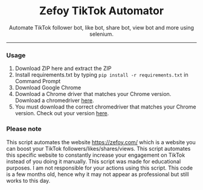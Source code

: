 <br/>
<div align="center">
  
# Zefoy TikTok Automator
Automate TikTok follower bot, like bot, share bot, view bot and more using selenium.


  
</div>


--------------------------------------

### Usage


1. Download ZIP here and extract the ZIP
2. Install requirements.txt by typing `pip install -r requirements.txt` in Command Prompt
3. Download Google Chrome
4. Download a Chrome driver that matches your Chrome version. Download a chromedriver <a href="https://chromedriver.chromium.org/downloads">here</a>.
5. You must download the correct chromedriver that matches your Chrome version. Check out your version <a href="https://www.google.com/chrome/update/">here</a>.

### Please note

This script automates the website https://zefoy.com/ which is a website you can boost your TikTok followers/likes/shares/views. This script automates this specific website to constantly increase your engagement on TikTok instead of you doing it manually. This script was made for educational purposes. I am not responsible for your actions using this script. This code is a few months old, hence why it may not appear as professional but still works to this day.

 
